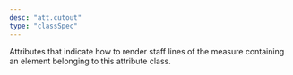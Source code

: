 ```yaml
---
desc: "att.cutout"
type: "classSpec"
---
```


Attributes that indicate how to render staff lines of the measure containing an element
belonging to this attribute class.